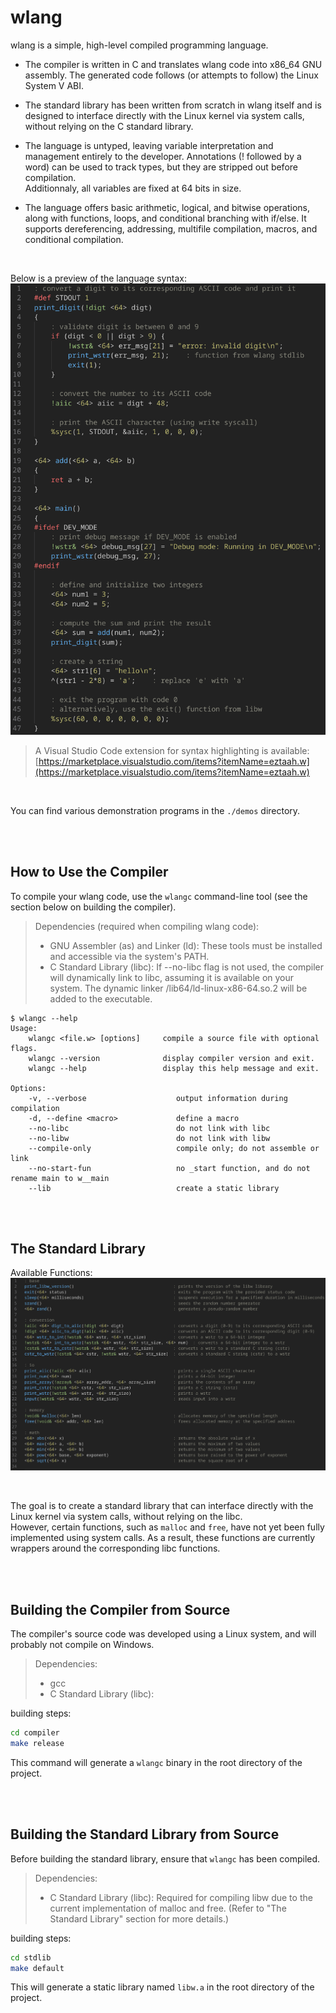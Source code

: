 # wlang

wlang is a simple, high-level compiled programming language.    

- The compiler is written in C and translates wlang code into x86_64 GNU assembly. The generated code follows (or attempts to follow) the Linux System V ABI.

- The standard library has been written from scratch in wlang itself and is designed to interface directly with the Linux kernel via system calls, without relying on the C standard library.

- The language is untyped, leaving variable interpretation and management entirely to the developer. Annotations (! followed by a word) can be used to track types, but they are stripped out before compilation.      
Additionnaly, all variables are fixed at 64 bits in size.

- The language offers basic arithmetic, logical, and bitwise operations, along with functions, loops, and conditional branching with if/else. It supports dereferencing, addressing, multifile compilation, macros, and conditional compilation.    

<br>

Below is a preview of the language syntax:
<img src="./docs/language-preview.png" alt="wlang syntax preview" width="600">

> A Visual Studio Code extension for syntax highlighting is available:  
[https://marketplace.visualstudio.com/items?itemName=eztaah.w](https://marketplace.visualstudio.com/items?itemName=eztaah.w)

<br>

You can find various demonstration programs in the `./demos` directory.

<br>
<br>

## How to Use the Compiler

To compile your wlang code, use the `wlangc` command-line tool (see the section below on building the compiler).

> Dependencies (required when compiling wlang code):    
> - GNU Assembler (as) and Linker (ld): These tools must be installed and accessible via the system's PATH.  
> - C Standard Library (libc): If --no-libc flag is not used, the compiler will dynamically link to libc, assuming it is available on your system. The dynamic linker /lib64/ld-linux-x86-64.so.2 will be added to the executable.

```
$ wlangc --help                                    
Usage:
    wlangc <file.w> [options]     compile a source file with optional flags.
    wlangc --version              display compiler version and exit.
    wlangc --help                 display this help message and exit.

Options:
    -v, --verbose                    output information during compilation
    -d, --define <macro>             define a macro
    --no-libc                        do not link with libc
    --no-libw                        do not link with libw
    --compile-only                   compile only; do not assemble or link
    --no-start-fun                   no _start function, and do not rename main to w__main
    --lib                            create a static library
```

<br>
<br>

## The Standard Library

Available Functions:    
<img src="./docs/libw-functions.png" alt="libw functions">

<br>

The goal is to create a standard library that can interface directly with the Linux kernel via system calls, without relying on the libc.     
However, certain functions, such as `malloc` and `free`, have not yet been fully implemented using system calls. As a result, these functions are currently wrappers around the corresponding libc functions.

<br>
<br>

## Building the Compiler from Source

The compiler's source code was developed using a Linux system, and will probably not compile on Windows.

> Dependencies:  
> - gcc    
> - C Standard Library (libc):

building steps:
```sh
cd compiler
make release
```
This command will generate a `wlangc` binary in the root directory of the project.

<br>
<br>

## Building the Standard Library from Source

Before building the standard library, ensure that `wlangc` has been compiled.

> Dependencies:  
> - C Standard Library (libc): Required for compiling libw due to the current implementation of malloc and free. (Refer to "The Standard Library" section for more details.)

building steps:
```sh
cd stdlib
make default
```
This will generate a static library named `libw.a` in the root directory of the project.